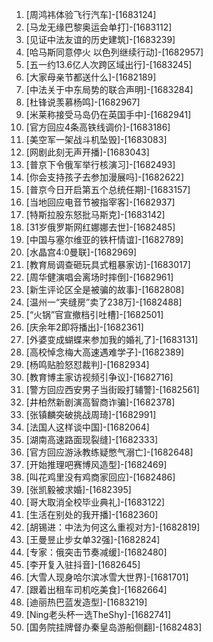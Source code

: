 
1. [周鸿祎体验飞行汽车]-[1683124]
1. [马龙无缘巴黎奥运会单打]-[1683112]
1. [见证中法友谊的历史建筑]-[1683239]
1. [哈马斯同意停火 以色列继续行动]-[1682957]
1. [五一约13.6亿人次跨区域出行]-[1683245]
1. [大家母亲节都送什么]-[1682189]
1. [中法关于中东局势的联合声明]-[1683284]
1. [杜锋说羡慕杨鸣]-[1682967]
1. [米莱称接受马岛仍在英国手中]-[1682941]
1. [官方回应4条高铁线调价]-[1683186]
1. [美空军一架战斗机坠毁]-[1683083]
1. [网剧此刻无声开播]-[1683043]
1. [普京下令俄军举行核演习]-[1682493]
1. [你会支持孩子去参加漫展吗]-[1682622]
1. [普京今日开启第五个总统任期]-[1683157]
1. [当地回应电音节被指宰客]-[1682937]
1. [特斯拉股东怒批马斯克]-[1683142]
1. [31岁俄罗斯网红娜娜去世]-[1682485]
1. [中国与塞尔维亚的铁杆情谊]-[1682789]
1. [水晶宫4:0曼联]-[1682969]
1. [教育局调查砸玩具式粗暴家访]-[1683017]
1. [周华健演唱会离场时摔倒]-[1682961]
1. [新生评论区全是被骗的故事]-[1682808]
1. [温州一“夹缝房”卖了238万]-[1682488]
1. [“火锅”官宣撤档引吐槽]-[1682501]
1. [庆余年2即将播出]-[1682361]
1. [外婆变成蝴蝶来参加我的婚礼了]-[1683131]
1. [高校悼念梅大高速遇难学子]-[1682389]
1. [杨鸣贴脸怒怼裁判]-[1682934]
1. [教育博主家访视频引争议]-[1682716]
1. [警方回应西安男子当街殴打辅警]-[1682561]
1. [井柏然新剧演高智商诈骗]-[1682378]
1. [张镇麟突破挑战周琦]-[1682991]
1. [法国人这样谈中国]-[1682064]
1. [湖南高速路面现裂缝]-[1682333]
1. [官方回应游泳教练疑憋气溺亡]-[1682648]
1. [开始推理吧赛博风造型]-[1682469]
1. [叫花鸡里没有鸡商家回应]-[1682486]
1. [张凯毅被求婚]-[1682395]
1. [哥大取消全校毕业典礼]-[1683122]
1. [生活在别处的我开播]-[1682360]
1. [胡锡进：中法为何这么重视对方]-[1682819]
1. [王曼昱止步女单32强]-[1682824]
1. [专家：俄突击节奏减缓]-[1682480]
1. [李开复入驻抖音]-[1682645]
1. [大雪人现身哈尔滨冰雪大世界]-[1681701]
1. [跟着出租车司机吃美食]-[1682664]
1. [迪丽热巴蓝发造型]-[1683219]
1. [Ning老头杯一选TheShy]-[1682741]
1. [国务院挂牌督办秦皇岛游船侧翻]-[1682483]